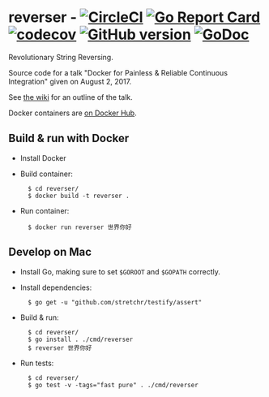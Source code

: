 # reverser - [![CircleCI](https://circleci.com/gh/LilyLambda/reverser.svg?style=svg&circle-token=eed3aa531adffca69a3011ceaf9f9b5cba953178)](https://circleci.com/gh/LilyLambda/reverser) [![Go Report Card](https://goreportcard.com/badge/github.com/LilyLambda/reverser)](https://goreportcard.com/report/github.com/LilyLambda/reverser)  [![codecov](https://codecov.io/gh/LilyLambda/reverser/branch/master/graph/badge.svg)](https://codecov.io/gh/LilyLambda/reverser) [![GitHub version](https://badge.fury.io/gh/LilyLambda%2Freverser.svg)](https://badge.fury.io/gh/LilyLambda%2Freverser) [![GoDoc](https://godoc.org/github.com/LilyLambda/reverser?status.svg)](http://godoc.org/github.com/LilyLambda/reverser)

Revolutionary String Reversing.

Source code for a talk "Docker for Painless & Reliable Continuous Integration" given on August 2, 2017.

See [the wiki](https://github.com/LilyLambda/reverser/wiki) for an outline of the talk.

Docker containers are [on Docker Hub](https://hub.docker.com/r/lilylambda/reverser/).

## Build & run with Docker

- Install Docker
- Build container:

        $ cd reverser/
        $ docker build -t reverser .

- Run container:

        $ docker run reverser 世界你好

## Develop on Mac

- Install Go, making sure to set `$GOROOT` and `$GOPATH` correctly.

- Install dependencies:

        $ go get -u "github.com/stretchr/testify/assert"

- Build & run:

        $ cd reverser/
        $ go install . ./cmd/reverser
        $ reverser 世界你好

- Run tests:

        $ cd reverser/
        $ go test -v -tags="fast pure" . ./cmd/reverser
